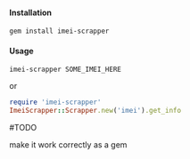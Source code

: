 #### Installation

```
gem install imei-scrapper
```

#### Usage 

```
imei-scrapper SOME_IMEI_HERE
```
or
```ruby
require 'imei-scrapper'
ImeiScrapper::Scrapper.new('imei').get_info
```

#TODO

make it work correctly as a gem


